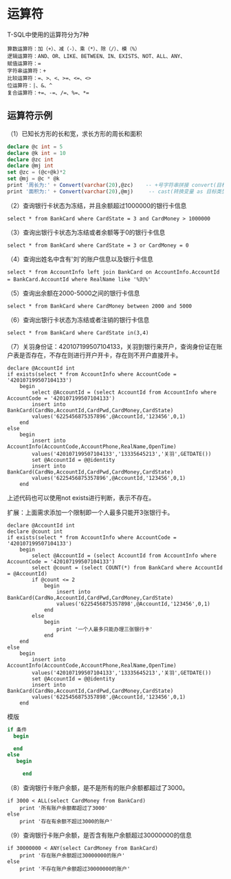 # 运算符

T-SQL中使用的运算符分为7种

```
算数运算符：加（+）、减（-）、乘（*）、除（/）、模（%） 
逻辑运算符：AND、OR、LIKE、BETWEEN、IN、EXISTS、NOT、ALL、ANY、 
赋值运算符：= 
字符串运算符：+ 
比较运算符：=、>、<、>=、<=、<> 
位运算符：|、&、^ 
复合运算符：+=、-=、/=、%=、*=
```

## 运算符示例

（1）已知长方形的长和宽，求长方形的周长和面积

```sql
declare @c int = 5
declare @k int = 10
declare @zc int
declare @mj int
set @zc = (@c+@k)*2
set @mj = @c * @k
print '周长为:' + Convert(varchar(20),@zc)    -- +号字符串拼接 convert(目标类型，目标变量)
print '面积为:' + Convert(varchar(20),@mj)		-- cast(转换变量 as 目标类型 )
```

（2）查询银行卡状态为冻结，并且余额超过1000000的银行卡信息

```
select * from BankCard where CardState = 3 and CardMoney > 1000000
```

（3）查询出银行卡状态为冻结或者余额等于0的银行卡信息

```
select * from BankCard where CardState = 3 or CardMoney = 0
```

（4）查询出姓名中含有'刘'的账户信息以及银行卡信息

```
select * from AccountInfo left join BankCard on AccountInfo.AccountId = BankCard.AccountId where RealName like '%刘%'
```

（5）查询出余额在2000-5000之间的银行卡信息

```
select * from BankCard where CardMoney between 2000 and 5000
```

（6）查询出银行卡状态为冻结或者注销的银行卡信息

```
select * from BankCard where CardState in(3,4)
```

（7）关羽身份证：420107199507104133，关羽到银行来开户，查询身份证在账户表是否存在，不存在则进行开户开卡，存在则不开户直接开卡。

```
declare @AccountId int
if exists(select * from AccountInfo where AccountCode = '420107199507104133')
	begin		
		select @AccountId = (select AccountId from AccountInfo where AccountCode = '420107199507104133')
		insert into BankCard(CardNo,AccountId,CardPwd,CardMoney,CardState)
		values('6225456875357896',@AccountId,'123456',0,1)				
	end
else
	begin
		insert into AccountInfo(AccountCode,AccountPhone,RealName,OpenTime)
		values('420107199507104133','13335645213','关羽',GETDATE())
		set @AccountId = @@identity
		insert into BankCard(CardNo,AccountId,CardPwd,CardMoney,CardState)
		values('6225456875357896',@AccountId,'123456',0,1)		
	end
```

上述代码也可以使用not exists进行判断，表示不存在。

扩展：上面需求添加一个限制即一个人最多只能开3张银行卡。

```
declare @AccountId int
declare @count int
if exists(select * from AccountInfo where AccountCode = '420107199507104133')
	begin		
		select @AccountId = (select AccountId from AccountInfo where AccountCode = '420107199507104133')
		select @count = (select COUNT(*) from BankCard where AccountId = @AccountId)
		if @count <= 2
            begin
                insert into BankCard(CardNo,AccountId,CardPwd,CardMoney,CardState)
                values('6225456875357898',@AccountId,'123456',0,1)	
            end	
		else
            begin
                print '一个人最多只能办理三张银行卡'
            end		
	end
else
	begin
		insert into AccountInfo(AccountCode,AccountPhone,RealName,OpenTime)
		values('420107199507104133','13335645213','关羽',GETDATE())
		set @AccountId = @@identity
		insert into BankCard(CardNo,AccountId,CardPwd,CardMoney,CardState)
		values('6225456875357898',@AccountId,'123456',0,1)		
	end
```

模版

```sql
if 条件
  begin

  end 
else
   begin

 	 end 
```





（8）查询银行卡账户余额，是不是所有的账户余额都超过了3000。

```
if 3000 < ALL(select CardMoney from BankCard)  
	print '所有账户余额都超过了3000'
else
	print '存在有余额不超过3000的账户'
```

（9）查询银行卡账户余额，是否含有账户余额超过30000000的信息

```
if 30000000 < ANY(select CardMoney from BankCard) 
	print '存在账户余额超过30000000的账户'
else
	print '不存在账户余额超过30000000的账户'
```

